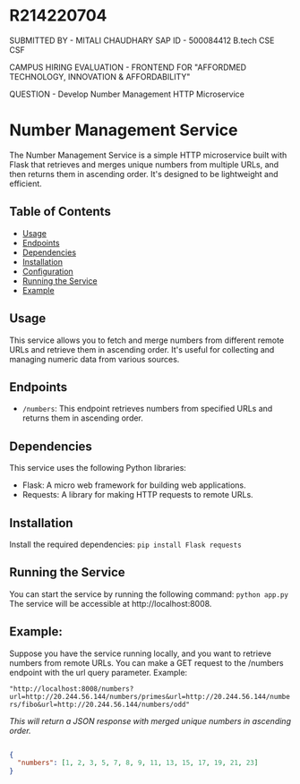 # R214220704
SUBMITTED BY - MITALI CHAUDHARY
SAP ID - 500084412
B.tech CSE CSF


CAMPUS HIRING EVALUATION - FRONTEND FOR "AFFORDMED TECHNOLOGY, INNOVATION & AFFORDABILITY"

QUESTION - Develop Number Management HTTP Microservice 
# Number Management Service

The Number Management Service is a simple HTTP microservice built with Flask that retrieves and merges unique numbers from multiple URLs, and then returns them in ascending order. It's designed to be lightweight and efficient.

## Table of Contents

- [Usage](#usage)
- [Endpoints](#endpoints)
- [Dependencies](#dependencies)
- [Installation](#installation)
- [Configuration](#configuration)
- [Running the Service](#running-the-service)
- [Example](#example)

## Usage

This service allows you to fetch and merge numbers from different remote URLs and retrieve them in ascending order. It's useful for collecting and managing numeric data from various sources.

## Endpoints

- `/numbers`: This endpoint retrieves numbers from specified URLs and returns them in ascending order.

## Dependencies

This service uses the following Python libraries:

- Flask: A micro web framework for building web applications.
- Requests: A library for making HTTP requests to remote URLs.

## Installation

Install the required dependencies:
```pip install Flask requests```

## Running the Service
You can start the service by running the following command:
```python app.py```
The service will be accessible at http://localhost:8008.

## Example:
Suppose you have the service running locally, and you want to retrieve numbers from remote URLs. You can make a GET request to the /numbers endpoint with the url query parameter.
Example:

```"http://localhost:8008/numbers?url=http://20.244.56.144/numbers/primes&url=http://20.244.56.144/numbers/fibo&url=http://20.244.56.144/numbers/odd"```

*This will return a JSON response with merged unique numbers in ascending order.*

```json

{
  "numbers": [1, 2, 3, 5, 7, 8, 9, 11, 13, 15, 17, 19, 21, 23]
}
